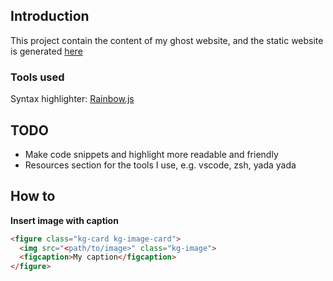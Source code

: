 ## Introduction
This project contain the content of my ghost website, and the static website is generated [here](https://github.com/hanchiang/ghost-static-generated)

### Tools used
Syntax highlighter: [Rainbow.js](https://craig.is/making/rainbows)

## TODO
* Make code snippets and highlight more readable and friendly
* Resources section for the tools I use, e.g. vscode, zsh, yada yada

## How to
**Insert image with caption**
```html
<figure class="kg-card kg-image-card">
  <img src="<path/to/image>" class="kg-image">
  <figcaption>My caption</figcaption>
</figure>
```
